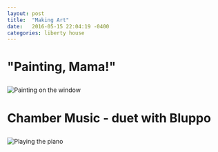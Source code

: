 ```yaml
---
layout: post
title:  "Making Art"
date:   2016-05-15 22:04:19 -0400
categories: liberty house
---
```

<h1><p>"Painting, Mama!"</p></h1>
<div class="photos">

<img src="https://farm8.staticflickr.com/7142/27041098545_920ddd25f1_k.jpg" class="img-half" alt="Painting on the window">

</div>
<h1><p>Chamber Music - duet with Bluppo</p></h1>
<div class="photos">

<img src="https://farm8.staticflickr.com/7309/27007842956_9191db0108_k.jpg" class="img-half" alt="Playing the piano">

</div>